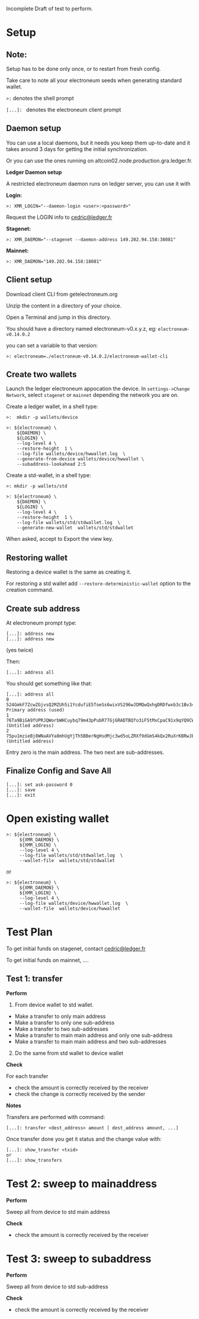 
Incomplete Draft of test to perform.



Setup
=====


Note:
-----

Setup has to be done only once, or to restart from fresh config.

Take care to note all your electroneum seeds when generating standard wallet.

`>:` denotes the shell prompt

`[...]: ` denotes the electroneum client prompt


Daemon setup
------------

You can use a local daemons, but it needs you keep them up-to-date and it takes
around 3 days for getting the initial synchronization.

Or you can use the ones running on altcoin02.node.production.gra.ledger.fr.


**Ledger Daemon setup**


A restricted electroneum daemon runs on ledger server, you can use it with

**Login:**

    >: XMR_LOGIN="--daemon-login <user>:<password>"

Request the LOGIN info to cedric@ledger.fr

**Stagenet:**

    >: XMR_DAEMON="--stagenet --daemon-address 149.202.94.158:38081"

**Mainnet:**

    >: XMR_DAEMON="149.202.94.158:18081"


Client setup
------------

Download client CLI from getelectroneum.org

Unzip the content in a directory of your choice.

Open a Terminal and jump in this directory.

You should have a directory named electroneum-v0.x.y.z, eg: `electroneum-v0.14.0.2`

you can set a variable to that version:

    >: electroneum=./electroneum-v0.14.0.2/electroneum-wallet-cli


Create two wallets
------------------


Launch the ledger electroneum appocation the device. In `settings->Change Network`, select `stagenet` or `mainnet`
depending the network you are on.

Create a ledger wallet,  in a shell type:

    >:  mkdir -p wallets/device

    >: ${electroneum} \
        ${DAEMON} \
        ${LOGIN} \
        --log-level 4 \
        --restore-height  1 \
        --log-file wallets/device/hwwallet.log  \
        --generate-from-device wallets/device/hwwallet \
        --subaddress-lookahead 2:5


Create a std-wallet, in a shell type:

    >: mkdir -p wallets/std

    >: ${electroneum} \
        ${DAEMON} \
        ${LOGIN} \
        --log-level 4 \
        --restore-height  1 \
        --log-file wallets/std/stdwallet.log  \
        --generate-new-wallet  wallets/std/stdwallet


When asked, accept to Export the view key.

Restoring wallet
----------------

Restoring a device wallet is the same as creating it.

For restoring a std wallet add  `--restore-deterministic-wallet`  option to the creation command.


Create sub address
------------------

At electroneum prompt type:

    [...]: address new
    [...]: address new

(yes twice)

Then:

    [...]: address all

You should get something like that:

    [...]: address all
    0  524GmkF7ZcwZGjvsQ2MZUh5i1YcdufiE5ToeSs6wixVS296wJDMQwQxhgDRDfwxb3c1Bv34AWTsjjazNEnQT9S58RKCH9vh  Primary address (used)
    1  76Ta9BiGA9fUPRJQWorbWHCuybq79m43pPubR77GjGRADTBQfo3iF5tMxCpaC91x9qYQ9CWVtMDWn4s1KDv77tE84DJsU88  (Untitled address)
    2  75pu1mzieBj8WNaAVYa8mhUgYjTh5BBerNgHsdMjc3wd5oLZRXf9dGmS4kQx2RuXrKBRwJEUvrbCSTzhPrFUrrDDA38YMe2  (Untitled address)

Entry zero is the main address. The two next are sub-addresses.


Finalize Config and Save All
----------------------------

    [...]: set ask-password 0
    [...]: save
    [...]: exit


Open existing wallet
====================

    >: ${electroneum} \
         ${XMR_DAEMON} \
         ${XMR_LOGIN} \
         --log-level 4 \
         --log-file wallets/std/stdwallet.log  \
         --wallet-file  wallets/std/stdwallet

or

    >: ${electroneum} \
         ${XMR_DAEMON} \
         ${XMR_LOGIN} \
         --log-level 4 \
         --log-file wallets/device/hwwallet.log  \
         --wallet-file  wallets/device/hwwallet


Test Plan
=========


To get initial funds on stagenet, contact cedric@ledger.fr

To get initial funds on mainnet, ....


Test 1: transfer
----------------

**Perform**

1. From device wallet to std wallet.

- Make a transfer to only main address
- Make a transfer to only one sub-address
- Make a transfer to two sub-addresses
- Make a transfer to main main address and only one sub-address
- Make a transfer to main main address and two sub-addresses

2. Do the same from std wallet to device wallet


**Check**

For each transfer
 - check the amount is correctly received by the receiver
 - check the change is correctly received by the sender


**Notes**

Transfers are performed with command:

    [...]: transfer <dest_address> amount [ dest_address amount, ...]

Once transfer done you get it status and the change value with:

    [...]: show_transfer <txid>
    or
    [...]: show_transfers


Test 2: sweep to mainaddress
============================

**Perform**

Sweep all from device to std main address

**Check**

- check the amount is correctly received by the receiver


Test 3: sweep to subaddress
===========================

**Perform**

Sweep all from device to std sub-address

**Check**

- check the amount is correctly received by the receiver

